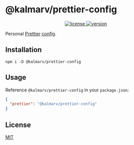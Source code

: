 # @kalmarv/prettier-config

<p align="center">
  <a href="https://github.com/Kalmarv/prettier-config/blob/main/LICENSE">
    <img alt="license" src="https://badgen.net/github/license/kalmarv/prettier-config">
  </a>
   <a href="https://www.npmjs.com/package/@kalmarv/prettier-config">
    <img alt="version" src="https://badgen.net/npm/v/@kalmarv/prettier-config">
  </a>
</p>

Personal [Prettier](https://prettier.io/)
[config](https://prettier.io/docs/en/configuration.html).

## Installation

```shell
npm i -D @kalmarv/prettier-config
```

## Usage

Reference `@kalmarv/prettier-config` in your `package.json`:

```json
{
  "prettier": "@kalmarv/prettier-config"
}
```

## License

[MIT][license]

[license]: ./LICENSE
